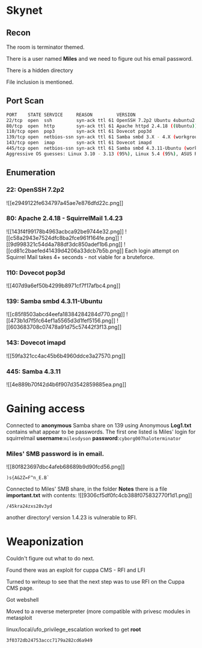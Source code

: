 # Skynet

## Recon

The room is terminator themed.

There is a user named **Miles** and we need to figure out his email password.

There is a hidden directory

File inclusion is mentioned.

## Port Scan

```bash
PORT    STATE SERVICE     REASON         VERSION
22/tcp  open  ssh         syn-ack ttl 61 OpenSSH 7.2p2 Ubuntu 4ubuntu2.8 (Ubuntu Linux; protocol 2.0)
80/tcp  open  http        syn-ack ttl 61 Apache httpd 2.4.18 ((Ubuntu))
110/tcp open  pop3        syn-ack ttl 61 Dovecot pop3d
139/tcp open  netbios-ssn syn-ack ttl 61 Samba smbd 3.X - 4.X (workgroup: WORKGROUP)
143/tcp open  imap        syn-ack ttl 61 Dovecot imapd
445/tcp open  netbios-ssn syn-ack ttl 61 Samba smbd 4.3.11-Ubuntu (workgroup: WORKGROUP)
Aggressive OS guesses: Linux 3.10 - 3.13 (95%), Linux 5.4 (95%), ASUS RT-N56U WAP (Linux 3.4) (95%), Linux 3.16 (95%), Linux 3.1 (93%), Linux 3.2 (93%), AXIS 210A or 211 Network Camera (Linux 2.6.17) (92%), Sony Android TV (Android 5.0) (92%), Android 5.0 - 6.0.1 (Linux 3.4) (92%), Android 5.1 (92%)
```

## Enumeration

### 22: OpenSSH 7.2p2

![[e2949122fe634797a45ae7e876dfd22c.png]]

### 80: Apache 2.4.18 - SquirrelMail 1.4.23

![[143f4f99178b4963acbca92be9744e32.png]]
![[c58a2943e7524dfc8ba2fce961f164fe.png]]
![[9d998321c54d4a788df3dc850adef1b6.png]]
![[cd81c2baefed41439d4206a33dcb7b5b.png]]
Each login attempt on Squirrel Mail takes 4+ seconds - not viable for a bruteforce.

### 110: Dovecot pop3d

![[407d9a6ef50b4299b8971cf7f17afbc4.png]]

### 139: Samba smbd 4.3.11-Ubuntu

![[c85f8503abcd4eefa18384284284d770.png]]
![[473b1d7f5fc64ef1a5565d3d1fef5156.png]]
![[603683708c07478a91d75c57442f3f13.png]]

### 143: Dovecot imapd

![[59fa321cc4ac45b6b4960ddce3a27570.png]]

### 445: Samba 4.3.11

![[4e889b70f42d4b6f907d3542859885ea.png]]

# Gaining access

Connected to **anonymous** Samba share on 139 using Anonymous
**Log1.txt** contains what appear to be passwords.
The first one listed is Miles' login for squirrelmail
**username**:`milesdyson`
**password**:`cyborg007haloterminator`

### Miles' SMB password is in email.

![[80f823697dbc4afeb68689b9d90fcd56.png]]

```
)s{A&2Z=F^n_E.B`
```

Connected to Miles' SMB share, in the folder **Notes** there is a file **important.txt** with contents:
![[9306cf5df0fc4cb388f075832770f1d1.png]]

```
/45kra24zxs28v3yd
```

another directory!
version 1.4.23 is vulnerable to RFI.

# Weaponization

Couldn't figure out what to do next.

Found there was an exploit for cuppa CMS - RFI and LFI

Turned to writeup to see that the next step was to use RFI on the Cuppa CMS page.

Got webshell

Moved to a reverse meterpreter (more compatible with privesc modules in metasploit

linux/local/ufo\_privilege\_escalation worked to get **root**

`3f0372db24753accc7179a282cd6a949`